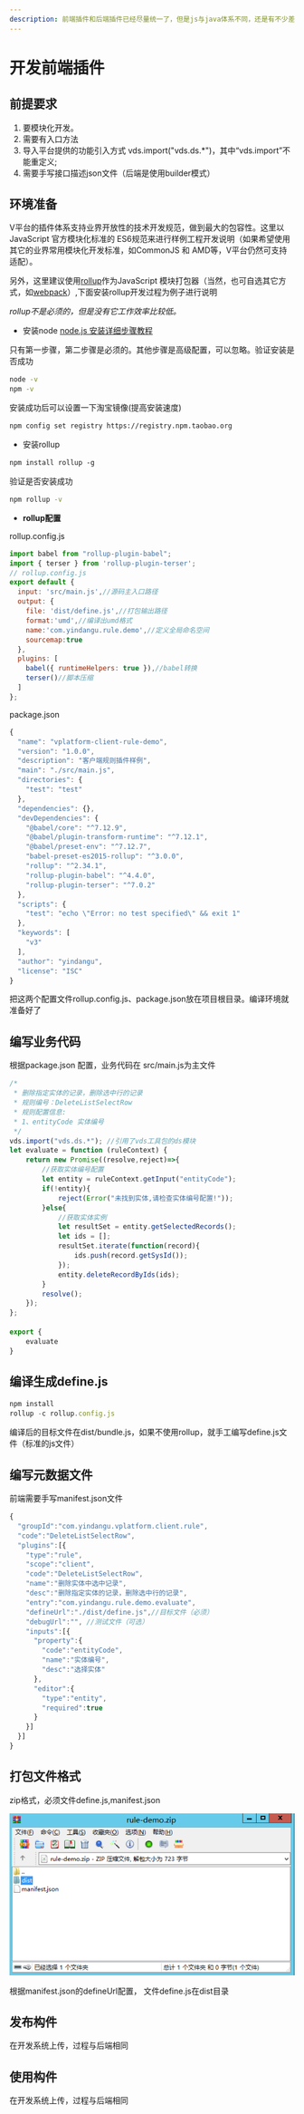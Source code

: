 ```yaml
---
description: 前端插件和后端插件已经尽量统一了，但是js与java体系不同，还是有不少差异的。
---
```


# 开发前端插件

## **前提要求**

1. 要模块化开发。
2. 需要有入口方法
3. 导入平台提供的功能引入方式 vds.import\("vds.ds.\*"\)，其中“vds.import”不能重定义;
4. 需要手写接口描述json文件（后端是使用builder模式）

## **环境准备**

V平台的插件体系支持业界开放性的技术开发规范，做到最大的包容性。这里以JavaScript 官方模块化标准的 ES6规范来进行样例工程开发说明（如果希望使用其它的业界常用模块化开发标准，如CommonJS 和 AMD等，V平台仍然可支持适配）。

另外，这里建议使用[rollup](https://www.rollupjs.com/)作为JavaScript 模块打包器（当然，也可自选其它方式，如[webpack](https://webpack.js.org/)）,下面安装rollup开发过程为例子进行说明

_rollup不是必须的，但是没有它工作效率比较低。_

* 安装node [node.js 安装详细步骤教程](https://blog.csdn.net/antma/article/details/86104068)

只有第一步骤，第二步骤是必须的。其他步骤是高级配置，可以忽略。验证安装是否成功

```bash
node -v
npm -v
```

安装成功后可以设置一下淘宝镜像\(提高安装速度\)

```bash
npm config set registry https://registry.npm.taobao.org
```

* 安装rollup

```bash
npm install rollup -g
```

验证是否安装成功

```bash
npm rollup -v
```

* **rollup配置**

rollup.config.js

```javascript
import babel from "rollup-plugin-babel";
import { terser } from 'rollup-plugin-terser';
// rollup.config.js
export default {
  input: 'src/main.js',//源码主入口路径
  output: {
    file: 'dist/define.js',//打包输出路径
    format:'umd',//编译出umd格式
    name:'com.yindangu.rule.demo',//定义全局命名空间
    sourcemap:true
  },
  plugins: [
    babel({ runtimeHelpers: true }),//babel转换
    terser()//脚本压缩
  ]
};
```

package.json

```javascript
{
  "name": "vplatform-client-rule-demo",
  "version": "1.0.0",
  "description": "客户端规则插件样例",
  "main": "./src/main.js",
  "directories": {
    "test": "test"
  },
  "dependencies": {},
  "devDependencies": {
    "@babel/core": "^7.12.9",
    "@babel/plugin-transform-runtime": "^7.12.1",
    "@babel/preset-env": "^7.12.7",
    "babel-preset-es2015-rollup": "^3.0.0",
    "rollup": "^2.34.1",
    "rollup-plugin-babel": "^4.4.0",
    "rollup-plugin-terser": "^7.0.2"
  },
  "scripts": {
    "test": "echo \"Error: no test specified\" && exit 1"
  },
  "keywords": [
    "v3"
  ],
  "author": "yindangu",
  "license": "ISC"
}

```

把这两个配置文件rollup.config.js、package.json放在项目根目录。编译环境就准备好了

## **编写业务代码**

根据package.json 配置，业务代码在 src/main.js为主文件

```javascript
/*
 * 删除指定实体的记录，删除选中行的记录
 * 规则编号：DeleteListSelectRow
 * 规则配置信息:
 * 1、entityCode 实体编号
 */
vds.import("vds.ds.*"); //引用了vds工具包的ds模块
let evaluate = function (ruleContext) {
    return new Promise((resolve,reject)=>{
		//获取实体编号配置
		let entity = ruleContext.getInput("entityCode");
		if(!entity){
			reject(Error("未找到实体,请检查实体编号配置!"));
		}else{
			//获取实体实例
			let resultSet = entity.getSelectedRecords();
			let ids = [];
			resultSet.iterate(function(record){
				ids.push(record.getSysId());
			});
			entity.deleteRecordByIds(ids);
		}
		resolve();
	});
};

export {
    evaluate
}
```

## **编译生成define.js**

```javascript
npm install
rollup -c rollup.config.js
```

编译后的目标文件在dist/bundle.js，如果不使用rollup，就手工编写define.js文件（标准的js文件）

## **编写元数据文件**

前端需要手写manifest.json文件

```javascript
{
  "groupId":"com.yindangu.vplatform.client.rule",
  "code":"DeleteListSelectRow",
  "plugins":[{
    "type":"rule",
    "scope":"client",
    "code":"DeleteListSelectRow",
    "name":"删除实体中选中记录",
    "desc":"删除指定实体的记录，删除选中行的记录",
    "entry":"com.yindangu.rule.demo.evaluate",
    "defineUrl":"./dist/define.js",//目标文件（必须）
    "debugUrl":"", //测试文件（可选）
    "inputs":[{
      "property":{
        "code":"entityCode",
        "name":"实体编号",
        "desc":"选择实体"
      },
      "editor":{
        "type":"entity",
        "required":true
      }
    }]
  }]
}
```

## **打包文件格式**

zip格式，必须文件define.js,manifest.json

![&#x524D;&#x7AEF;&#x683C;&#x5F0F;](../../.gitbook/assets/jar-user3.png)

根据manifest.json的defineUrl配置， 文件define.js在dist目录

## **发布构件**

在开发系统上传，过程与后端相同

## **使用构件**

在开发系统上传，过程与后端相同

